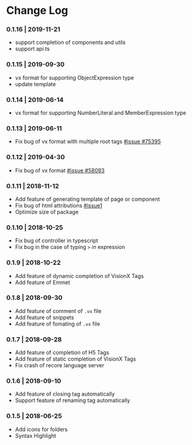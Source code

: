 # Change Log

### 0.1.16 | 2019-11-21

- support completion of components and utils
- support api.ts

### 0.1.15 | 2019-09-30

- vx format for supporting ObjectExpression type
- update template

### 0.1.14 | 2019-06-14

- vx format for supporting NumberLiteral and MemberExpression type

### 0.1.13 | 2019-06-11

- Fix bug of vx format with multiple root tags [#issue #75395](http://gitlab.alibaba-inc.com/recore/recore/issues/75395)

### 0.1.12 | 2019-04-30

- Fix bug of vx format [#issue #58093](http://gitlab.alibaba-inc.com/recore/recore/issues/58093)

### 0.1.11 | 2018-11-12

- Add feature of generating template of page or component
- Fix bug of html attributions [#issue1](https://github.com/recore/recore/issues/1)
- Optimize size of package

### 0.1.10 | 2018-10-25

- Fix bug of controller in typescript
- Fix bug in the case of typing `>` in expression

### 0.1.9 | 2018-10-22

- Add feature of dynamic completion of VisionX Tags
- Add feature of Emmet

### 0.1.8 | 2018-09-30

- Add feature of comment of `.vx` file
- Add feature of snippets
- Add feature of fomating of `.vx` file

### 0.1.7 | 2018-09-28

- Add feature of completion of H5 Tags
- Add feature of static completion of VisionX Tags
- Fix crash of recore language server

### 0.1.6 | 2018-09-10

- Add feature of closing tag automatically
- Support feature of renaming tag automatically

### 0.1.5 | 2018-06-25

- Add icons for folders
- Syntax Highlight
